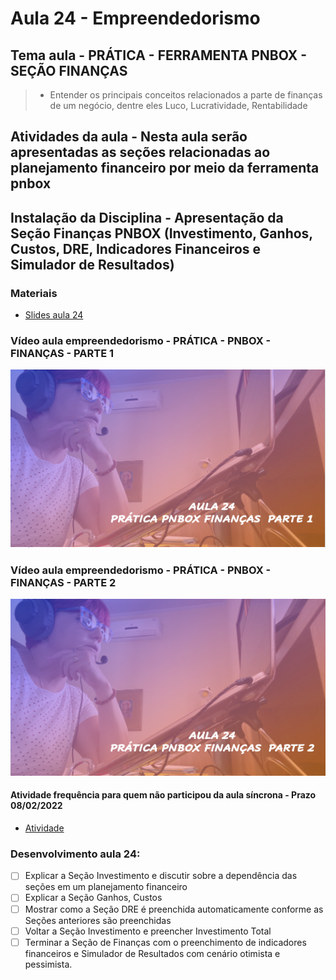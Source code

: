 # Aula 24 - Empreendedorismo
## Tema aula - PRÁTICA - FERRAMENTA PNBOX - SEÇÃO FINANÇAS
> 
> * Entender os principais conceitos relacionados a parte de finanças de um negócio, dentre eles Luco, Lucratividade, Rentabilidade

## Atividades da aula - Nesta aula serão apresentadas as seções relacionadas ao planejamento financeiro por meio da ferramenta pnbox

## Instalação da Disciplina - Apresentação da Seção Finanças PNBOX (Investimento, Ganhos, Custos, DRE, Indicadores Financeiros e Simulador de Resultados)

### Materiais

- [Slides aula 24](aula_23_pnbox_financas.pdf)

### Vídeo aula empreendedorismo -  PRÁTICA - PNBOX - FINANÇAS - PARTE 1

[![Aula - PRATICA FINANCAS - PARTE 1](capa_aula24_1.png)](https://youtu.be/IgiX_4L1J-c)

### Vídeo aula empreendedorismo -  PRÁTICA - PNBOX - FINANÇAS - PARTE 2

[![Aula - PRATICA FINANCAS - PARTE 2](capa_aula24_2.png)](https://youtu.be/aT7YTxUG3pw)

####  Atividade frequência para quem não participou da aula síncrona - Prazo 08/02/2022

- [Atividade](https://forms.gle/P5fsqnprkDLLBid89)

### Desenvolvimento aula 24: 

- [ ] Explicar a Seção Investimento e discutir sobre a dependência das seções em um planejamento financeiro
- [ ] Explicar a Seção Ganhos, Custos 
- [ ] Mostrar como a Seção DRE é preenchida automaticamente conforme as Seções anteriores são preenchidas
- [ ] Voltar a Seção Investimento e preencher Investimento Total
- [ ] Terminar a Seção de Finanças com o preenchimento de indicadores financeiros e Simulador de Resultados com cenário otimista e pessimista.
